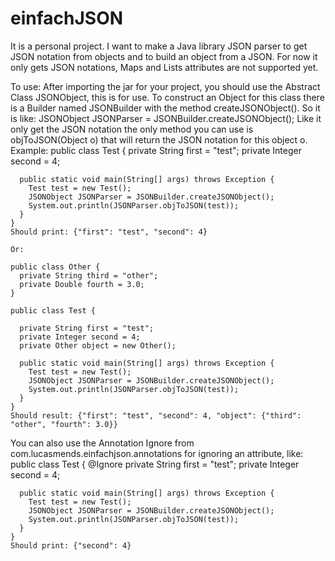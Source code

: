 einfachJSON
===========
It is a personal project. I want to make a Java library JSON parser to get JSON notation from objects and to build an object
from a JSON.
For now it only gets JSON notations, Maps and Lists attributes are not supported yet.

To use:
  After importing the jar for your project, you should use the Abstract Class JSONObject, this is for use. To construct an 
  Object for this class there is a Builder named JSONBuilder with the method createJSONObject(). 
    So it is like:
      JSONObject JSONParser = JSONBuilder.createJSONObject();
  Like it only get the JSON notation the only method you can use is objToJSON(Object o) that will return the JSON notation
  for this object o.
  Example:
    public class Test {
      private String first = "test";
      private Integer second = 4;
      
      public static void main(String[] args) throws Exception {
        Test test = new Test();
        JSONObject JSONParser = JSONBuilder.createJSONObject();
        System.out.println(JSONParser.objToJSON(test));
      }
    }
    Should print: {"first": "test", "second": 4}
    
    Or:
    
    public class Other {
      private String third = "other";
      private Double fourth = 3.0;
    }
    
    public class Test {
    
      private String first = "test";
      private Integer second = 4;
      private Other object = new Other();
      
      public static void main(String[] args) throws Exception {
        Test test = new Test();
        JSONObject JSONParser = JSONBuilder.createJSONObject();
        System.out.println(JSONParser.objToJSON(test));
      }
    }
    Should result: {"first": "test", "second": 4, "object": {"third": "other", "fourth": 3.0}}
    
  You can also use the Annotation Ignore from com.lucasmends.einfachjson.annotations for ignoring an attribute, like:
      public class Test {
      @Ignore
      private String first = "test";
      private Integer second = 4;
      
      public static void main(String[] args) throws Exception {
        Test test = new Test();
        JSONObject JSONParser = JSONBuilder.createJSONObject();
        System.out.println(JSONParser.objToJSON(test));
      }
    }
    Should print: {"second": 4}
